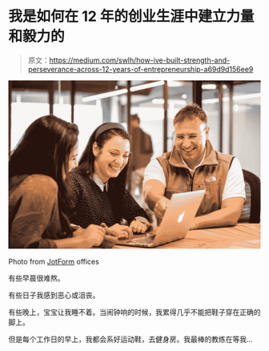 # 我是如何在 12 年的创业生涯中建立力量和毅力的

> 原文：<https://medium.com/swlh/how-ive-built-strength-and-perseverance-across-12-years-of-entrepreneurship-a69d9d156ee9>

![](img/bf6f9e16a5525d160da00bea0d24f760.png)

Photo from [JotForm](https://www.jotform.com/) offices

有些早晨很难熬。

有些日子我感到恶心或沮丧。

有些晚上，宝宝让我睡不着。当闹钟响的时候，我累得几乎不能把鞋子穿在正确的脚上。

但是每个工作日的早上，我都会系好运动鞋，去健身房。我最棒的教练在等我…